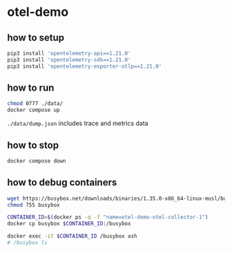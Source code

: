 # otel-demo

## how to setup
``` bash
pip3 install 'opentelemetry-api==1.21.0'
pip3 install 'opentelemetry-sdk==1.21.0'
pip3 install 'opentelemetry-exporter-otlp==1.21.0'
```

## how to run
``` bash
chmod 0777 ./data/
docker compose up
```

`./data/dump.json` includes trace and metrics data

## how to stop
``` bash
docker compose down
```

## how to debug containers
``` bash
wget https://busybox.net/downloads/binaries/1.35.0-x86_64-linux-musl/busybox
chmod 755 busybox

CONTAINER_ID=$(docker ps -q -f "name=otel-demo-otel-collector-1")
docker cp busybox $CONTAINER_ID:/busybox

docker exec -it $CONTAINER_ID /busybox ash
# /busybox ls
```

